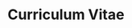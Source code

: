 ---
layout: page
title: Curriculum Vitae
permalink: /assets/pdf/CV_QiYan.pdf
description: Curriculum Vitae
nav: true
nav_order: 0
---